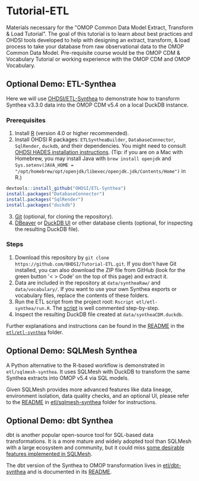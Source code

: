 # Tutorial-ETL

Materials necessary for the "OMOP Common Data Model Extract, Transform & Load Tutorial".  The goal of this tutorial is to learn about best practices and OHDSI tools developed to help with designing an extract, transform, & load process to take your database from raw observational data to the OMOP Common Data Model.  Pre-requisite course would be the OMOP CDM & Vocabulary Tutorial or working experience with the OMOP CDM and OMOP Vocabulary.

## Optional Demo: ETL-Synthea

Here we will use [OHDSI/ETL-Synthea](https://github.com/OHDSI/ETL-Synthea) to demonstrate how to transform Synthea v3.3.0 data into the OMOP CDM v5.4 on a local DuckDB instance.

### Prerequisites

1. Install [R](https://cran.r-project.org/) (version 4.0 or higher recommended).
2. Install OHDSI R packages: `ETLSyntheaBuilder`, `DatabaseConnector`, `SqlRender`, `duckdb`, and their dependencies. You might need to consult [OHDSI HADES installation instructions](https://ohdsi.github.io/Hades/rSetup.html). (Tip: if you are on a Mac with Homebrew, you may install Java with `brew install openjdk` and `Sys.setenv(JAVA_HOME = "/opt/homebrew/opt/openjdk/libexec/openjdk.jdk/Contents/Home")` in R.)

```r
devtools::install_github("OHDSI/ETL-Synthea")
install.packages("DatabaseConnector")
install.packages("SqlRender")
install.packages("duckdb")
```

3. [Git](https://github.com/git-guides/install-git) (optional, for cloning the repository).
4. [DBeaver](https://dbeaver.io/download/) or [DuckDB UI](https://duckdb.org/2025/03/12/duckdb-ui.html) or other database clients (optional, for inspecting the resulting DuckDB file).

### Steps

1. Download this repository by `git clone https://github.com/OHDSI/Tutorial-ETL.git`. If you don't have Git installed, you can also download the ZIP file from GitHub (look for the green button '< > Code' on the top of this page) and extract it.
2. Data are included in the repository at `data/syntheaRaw/` and `data/vocabulary/`. If you want to use your own Synthea exports or vocabulary files, replace the contents of these folders.
3. Run the ETL script from the project root: `Rscript etl/etl-synthea/run.R`. The [script](etl/etl-synthea/run.R) is well commented step-by-step.
4. Inspect the resulting DuckDB file created at `data/syntheaCDM.duckdb`.

Further explanations and instructions can be found in the [README](etl/etl-synthea/README.md) in the [`etl/etl-synthea`](etl/etl-synthea) folder.

## Optional Demo: SQLMesh Synthea

A Python alternative to the R-based workflow is demonstrated in `etl/sqlmesh-synthea`. It uses SQLMesh with DuckDB to transform the same Synthea extracts into OMOP v5.4 via SQL models.

Given SQLMesh provides more advanced features like data lineage, environment isolation, data quality checks, and an optional UI, please refer to the [README](etl/sqlmesh-synthea/README.md) in [etl/sqlmesh-synthea](etl/sqlmesh-synthea) folder for instructions.

## Optional Demo: dbt Synthea

dbt is another popular open-source tool for SQL-based data transformations. It is a more mature and widely adopted tool than SQLMesh with a large ecosystem and community, but it could miss [some desirable features implemented in SQLMesh](etl/dbt-synthea/README.md#dbt-vs-sqlmesh).

The dbt version of the Synthea to OMOP transformation lives in [etl/dbt-synthea](etl/dbt-synthea) and is documented in its [README](etl/dbt-synthea/README.md).
